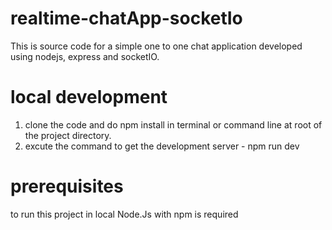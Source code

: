 # realtime-chatApp-socketIo
This is source code for a simple one to one chat application developed using nodejs, express and socketIO.

# local development
1. clone the code and do npm install in terminal or command line at root of the project directory.
2. excute the command to get the development server - npm run dev

# prerequisites
to run this project in local Node.Js with npm is required

